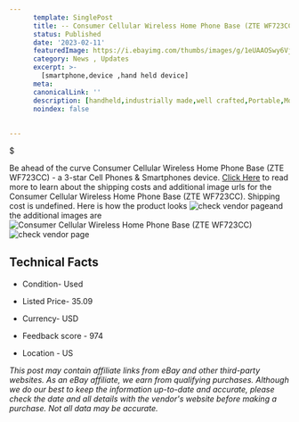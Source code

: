 ```yaml
---
      template: SinglePost
      title: -- Consumer Cellular Wireless Home Phone Base (ZTE WF723CC)
      status: Published
      date: '2023-02-11'
      featuredImage: https://i.ebayimg.com/thumbs/images/g/1eUAAOSwy6Vjq9PX/s-l225.jpg
      category: News , Updates
      excerpt: >-
        [smartphone,device ,hand held device]
      meta:
      canonicalLink: ''
      description: [handheld,industrially made,well crafted,Portable,Mobile,Compact,Convenient,Lightweight,Maneuverable,Man-portable,Miniature,Carriable,Hand-held,Light,Holdable,Transportable,Mobile device,Pocket-sized,On-the-go,Wireless,Cordless,Compact size,Convenient size, smartphone,device ,hand held device]
      noindex: false
      
        
---
```

$

Be ahead of the curve Consumer Cellular Wireless Home Phone Base (ZTE WF723CC) - a 3-star Cell Phones & Smartphones device. [Click Here](https://www.ebay.com/itm/155330310907?hash=item242a6872fb%3Ag%3A1eUAAOSwy6Vjq9PX&mkevt=1&mkcid=1&mkrid=711-53200-19255-0&campid=%253CePNCampaignId%253E&customid=%253CreferenceId%253E&toolid=10049) to read more to learn about the shipping costs and additional image urls for the Consumer Cellular Wireless Home Phone Base (ZTE WF723CC). Shipping cost is undefined. Here is how the product looks ![check vendor page](https://i.ebayimg.com/thumbs/images/g/1eUAAOSwy6Vjq9PX/s-l225.jpg)and the additional images are![Consumer Cellular Wireless Home Phone Base (ZTE WF723CC)](https://i.ebayimg.com/images/g/1eUAAOSwy6Vjq9PX/s-l1600.jpg)![check vendor page](https://origin-galleryplus.ebayimg.com/ws/web/155330310907_2_0_1/225x225.jpg,https://origin-galleryplus.ebayimg.com/ws/web/155330310907_3_0_1/225x225.jpg,https://origin-galleryplus.ebayimg.com/ws/web/155330310907_4_0_1/225x225.jpg,https://origin-galleryplus.ebayimg.com/ws/web/155330310907_5_0_1/225x225.jpg)



 ## Technical Facts 



     
      

 - Condition- Used 


      

 - Listed Price- 35.09 


      

 - Currency- USD 


      

 - Feedback score - 974 


      

 - Location - US 


      
      

 *_This post may contain affiliate links from eBay and other third-party websites. As an eBay affiliate, we earn from qualifying purchases. Although we do our best to keep the information up-to-date and accurate, please check the date and all details with the vendor's website before making a purchase. Not all data may be accurate._*






